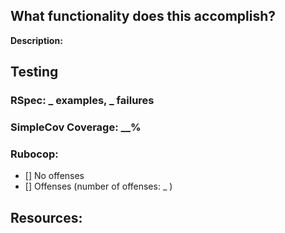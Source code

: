 ## What functionality does this accomplish?

**Description:**

## Testing
### RSpec: _ examples, _ failures
### SimpleCov Coverage: __%
### Rubocop:
- [] No offenses
- [] Offenses (number of offenses: _ )
## Resources:
